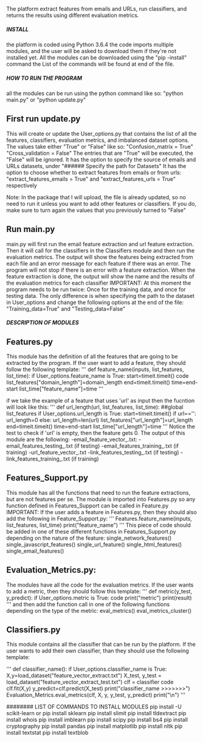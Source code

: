 The platform extract features from emails and URLs, run classifiers, and returns the results using different evaluation metrics.

##### INSTALL
the platform is coded using Python 3.6.4
the code imports multiple modules, and the user will be asked to download them if they're not installed yet.
All the modules can be downloaded using the "pip -install" command
the List of the commands will be found at end of the file.

##### HOW TO RUN THE PROGRAM
all the modules can be run using the python command like so: "python main.py" or "python update.py"

## First run update.py
This will create or update the User_options.py that contains the list of all the features, classifiers, evaluation metrics, and imbalanced dataset options.
The values take either "True" or "False" like so:
"Confusion_matrix = True" 
"Cross_validation = False"
The entries that are "True" will be executed, the "False" will be ignored. 
It has the option to specify the source of emails and URLs datasets, under  "###### Specify the path for Datasets"
It has the option to choose whether to extract features from emails or from urls: "extract_features_emails = True" and "extract_features_urls = True" respectively

Note: In the package that I will upload, the file is already updated, so no need to run it unless you want to add other features or classifiers. If you do, make sure to turn again the values that you previously turned to "False"

## Run main.py
main.py will first run the email feature extraction and url feature extraction. Then it will call for the classifiers in the Classifiers module and then run the evaluation metrics.
The output will show the features being extracted from each file and an error message for each feature if there was an error. The program will not stop if there is an error with a feature extraction.
When the feature extraction is done, the output will show the name and the results of the evaluation metrics for each classifier
IMPORTANT: At this moment the program needs to be run twice: Once for the training data, and once for testing data. The only difference is when specifying the path to the dataset in User_options and change the following options at the end of the file: "Training_data=True" and "Testing_data=False"


##### DESCRIPTION OF MODULES
## Features.py
This module has the definition of all the features that are going to be extracted by the program.
If the user want to add a feature, they should follow the following template: 
'''
def feature_name(inputs, list_features, list_time):
    if User_options.feature_name is True:
        start=timeit.timeit()
        code
        list_features["domain_length"]=domain_length
        end=timeit.timeit()
        time=end-start
        list_time["feature_name"]=time
'''

if we take the example of a feature that uses 'url' as input then the fucntion will look like this:
'''
def url_length(url, list_features, list_time):
    ##global list_features
    if User_options.url_length is True:
        start=timeit.timeit()
        if url=='':
            url_length=0
        else:
            url_length=len(url)
        list_features["url_length"]=url_length
        end=timeit.timeit()
        time=end-start
        list_time["url_length"]=time
'''
Notice the test to check if 'url' is empty, then the feature gets 0.
The output of this module are the following:
-email_feature_vector_.txt:
-email_features_testing_.txt  (if testing)
-email_features_training_.txt (if training)
-url_feature_vector_.txt
-link_features_testing_.txt (if testing)
-link_features_training_.txt (if training)


## Features_Support.py
This module has all the functions that need to run the feature extractions, but are not features per se.
The module is imported into Features.py so any function defined in Features_Support can be called in Feature.py
IMPORTANT: If the user adds a feature in Features.py, then they should also add the following in Feature_Support.py:
'''
Features.feature_name(inputs, list_features, list_time)
print("feature_name")
'''
This piece of code should be added in one of these different functions in Features_Support.py depending on the nature of the feature: 
single_network_features()
single_javascript_features()
single_url_feature()
single_html_features()
single_email_features()

## Evaluation_Metrics.py:
The modules have all the code for the evaluation metrics.
If the user wants to add a metric, then they should follow this template:
'''
def metric(y_test, y_predict):
    if User_options.metric is True:
        code
        print("metric")
        print(result)
'''
and then add the function call in one of the following functions depending on the type of the metric:
eval_metrics()
eval_metrics_cluster()


## Classifiers.py
This module contains all the classifier that can be run by the platform.
If the user wants to add their own classifier, than they should use the following template:

'''
def classifier_name():
    if User_options.classifier_name is True:
        X,y=load_dataset("feature_vector_extract.txt")
        X_test, y_test = load_dataset("feature_vector_extract_test.txt")
        clf = classifier code
        clf.fit(X,y)
        y_predict=clf.predict(X_test)
        print("classifier_name >>>>>>>")
        Evaluation_Metrics.eval_metrics(clf, X, y, y_test, y_predict)
        print("\n")
'''




######## LIST OF COMMANDS TO INSTALL MODULES
pip install -U scikit-learn or pip install sklearn
pip install slimit
pip install tldextract
pip install whois
pip install imblearn
pip install scipy
pip install bs4
pip install cryptography
pip install pandas
pip install matplotlib
pip install nltk
pip install textstat
pip install textblob
